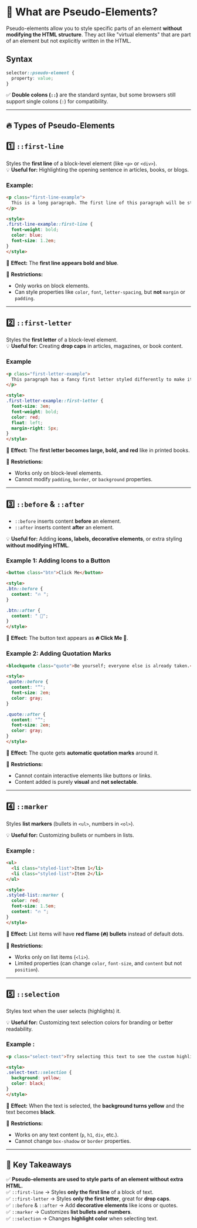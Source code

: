 # 🔹 **What are Pseudo-Elements?**  

Pseudo-elements allow you to style specific parts of an element **without modifying the HTML structure**. They act like "virtual elements" that are part of an element but not explicitly written in the HTML.

## **Syntax**  

```css
selector::pseudo-element {
  property: value;
}
```

✅ **Double colons (`::`)** are the standard syntax, but some browsers still support single colons (`:`) for compatibility.  

---

## 🔥 **Types of Pseudo-Elements**

## 1️⃣ **`::first-line`**  

Styles the **first line** of a block-level element (like `<p>` or `<div>`).  
💡 **Useful for:** Highlighting the opening sentence in articles, books, or blogs.  

### **Example:**  

```html
<p class="first-line-example">
  This is a long paragraph. The first line of this paragraph will be styled differently to make it stand out.
</p>

<style>
.first-line-example::first-line {
  font-weight: bold;
  color: blue;
  font-size: 1.2em;
}
</style>
```

🔹 **Effect:** The **first line appears bold and blue**.  

📌 **Restrictions:**  

- Only works on block elements.  
- Can style properties like `color`, `font`, `letter-spacing`, but **not** `margin` or `padding`.  

---

## 2️⃣ **`::first-letter`**  

Styles the **first letter** of a block-level element.  
💡 **Useful for:** Creating **drop caps** in articles, magazines, or book content.  

### **Example**

```html
<p class="first-letter-example">
  This paragraph has a fancy first letter styled differently to make it look attractive.
</p>

<style>
.first-letter-example::first-letter {
  font-size: 3em;
  font-weight: bold;
  color: red;
  float: left;
  margin-right: 5px;
}
</style>
```

🔹 **Effect:** The **first letter becomes large, bold, and red** like in printed books.  

📌 **Restrictions:**  

- Works only on block-level elements.  
- Cannot modify `padding`, `border`, or `background` properties.  

---

## 3️⃣ **`::before` & `::after`**  

- `::before` inserts content **before** an element.  
- `::after` inserts content **after** an element.  

💡 **Useful for:** Adding **icons, labels, decorative elements**, or extra styling **without modifying HTML**.  

### **Example 1: Adding Icons to a Button**  

```html
<button class="btn">Click Me</button>

<style>
.btn::before {
  content: "🔥 ";
}

.btn::after {
  content: " 🚀";
}
</style>
```

🔹 **Effect:** The button text appears as **🔥 Click Me 🚀**.  

### **Example 2: Adding Quotation Marks**  

```html
<blockquote class="quote">Be yourself; everyone else is already taken.</blockquote>

<style>
.quote::before {
  content: "“";
  font-size: 2em;
  color: gray;
}

.quote::after {
  content: "”";
  font-size: 2em;
  color: gray;
}
</style>
```

🔹 **Effect:** The quote gets **automatic quotation marks** around it.

📌 **Restrictions:**  

- Cannot contain interactive elements like buttons or links.  
- Content added is purely **visual** and **not selectable**.

---

## 4️⃣ **`::marker`**  

Styles **list markers** (bullets in `<ul>`, numbers in `<ol>`).  

💡 **Useful for:** Customizing bullets or numbers in lists.  

### **Example :**

```html
<ul>
  <li class="styled-list">Item 1</li>
  <li class="styled-list">Item 2</li>
</ul>

<style>
.styled-list::marker {
  color: red;
  font-size: 1.5em;
  content: "🔥 ";
}
</style>
```

🔹 **Effect:** List items will have **red flame (🔥) bullets** instead of default dots.  

📌 **Restrictions:**  

- Works only on list items (`<li>`).  
- Limited properties (can change `color`, `font-size`, and `content` but not `position`).  

---

## 5️⃣ **`::selection`**  

Styles text when the user selects (highlights) it.  

💡 **Useful for:** Customizing text selection colors for branding or better readability.  

### **Example  :**  

```html
<p class="select-text">Try selecting this text to see the custom highlight effect.</p>

<style>
.select-text::selection {
  background: yellow;
  color: black;
}
</style>
```

🔹 **Effect:** When the text is selected, the **background turns yellow** and the text becomes **black**.  

📌 **Restrictions:**  

- Works on any text content (`p`, `h1`, `div`, etc.).  
- Cannot change `box-shadow` or `border` properties.  

---

## 🎯 **Key Takeaways**

✅ **Pseudo-elements are used to style parts of an element without extra HTML.**  
✅ `::first-line` → Styles **only the first line** of a block of text.  
✅ `::first-letter` → Styles **only the first letter**, great for **drop caps**.  
✅ `::before` & `::after` → Add **decorative elements** like icons or quotes.  
✅ `::marker` → Customizes **list bullets and numbers**.  
✅ `::selection` → Changes **highlight color** when selecting text.  
